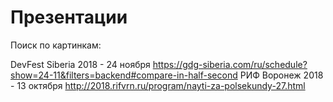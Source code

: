 # Презентации

Поиск по картинкам:

DevFest Siberia 2018 - 24 ноября https://gdg-siberia.com/ru/schedule?show=24-11&filters=backend#compare-in-half-second 
РИФ Воронеж 2018 - 13 октября http://2018.rifvrn.ru/program/nayti-za-polsekundy-27.html
